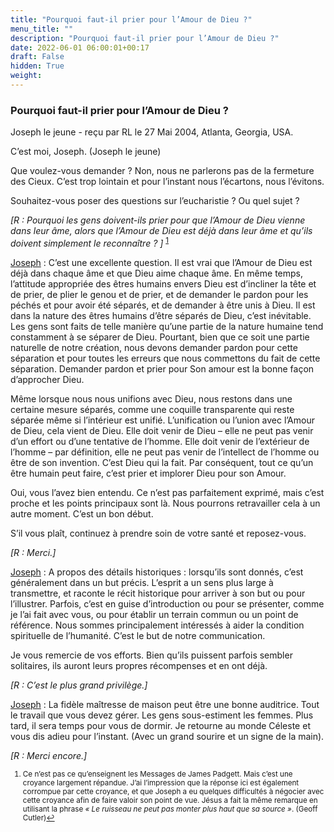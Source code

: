 ```yaml
---
title: "Pourquoi faut-il prier pour l’Amour de Dieu ?"
menu_title: ""
description: "Pourquoi faut-il prier pour l’Amour de Dieu ?"
date: 2022-06-01 06:00:01+00:17
draft: False
hidden: True
weight:
---
```

### Pourquoi faut-il prier pour l’Amour de Dieu ?

Joseph le jeune - reçu par RL le 27 Mai 2004, Atlanta, Georgia, USA.

C’est moi, Joseph. (Joseph le jeune)

Que voulez-vous demander ? Non, nous ne parlerons pas de la fermeture des Cieux. C’est trop lointain et pour l’instant nous l’écartons, nous l’évitons.

Souhaitez-vous poser des questions sur l’eucharistie ? Ou quel sujet ?

*[R : Pourquoi les gens doivent-ils prier pour que l’Amour de Dieu vienne dans leur âme, alors que l’Amour de Dieu est déjà dans leur âme et qu’ils doivent simplement le reconnaître ? ]* <sup id="a1">[1](#f1)</sup>

<u>Joseph</u> : C’est une excellente question. Il est vrai que l’Amour de Dieu est déjà dans chaque âme et que Dieu aime chaque âme. En même temps, l’attitude appropriée des êtres humains envers Dieu est d’incliner la tête et de prier, de plier le genou et de prier, et de demander le pardon pour les péchés et pour avoir été séparés, et de demander à être unis à Dieu. Il est dans la nature des êtres humains d’être séparés de Dieu, c’est inévitable. Les gens sont faits de telle manière qu’une partie de la nature humaine tend constamment à se séparer de Dieu. Pourtant, bien que ce soit une partie naturelle de notre création, nous devons demander pardon pour cette séparation et pour toutes les erreurs que nous commettons du fait de cette séparation. Demander pardon et prier pour Son amour est la bonne façon d’approcher Dieu. 

Même lorsque nous nous unifions avec Dieu, nous restons dans une certaine mesure séparés, comme une coquille transparente qui reste séparée même si l’intérieur est unifié. L’unification ou l’union avec l’Amour de Dieu, cela vient de Dieu. Elle doit venir de Dieu – elle ne peut pas venir d’un effort ou d’une tentative de l’homme. Elle doit venir de l’extérieur de l’homme – par définition, elle ne peut pas venir de l’intellect de l’homme ou être de son invention. C’est Dieu qui la fait. Par conséquent, tout ce qu’un être humain peut faire, c’est prier et implorer Dieu pour son Amour.

Oui, vous l’avez bien entendu. Ce n’est pas parfaitement exprimé, mais c’est proche et les points principaux sont là. Nous pourrons retravailler cela à un autre moment. C’est un bon début.

S’il vous plaît, continuez à prendre soin de votre santé et reposez-vous.

*[R : Merci.]*

<u>Joseph</u> : A propos des détails historiques : lorsqu’ils sont donnés, c’est généralement dans un but précis. L’esprit a un sens plus large à transmettre, et raconte le récit historique pour arriver à son but ou pour l’illustrer. Parfois, c’est en guise d’introduction ou pour se présenter, comme je l’ai fait avec vous, ou pour établir un terrain commun ou un point de référence. Nous sommes principalement intéressés à aider la condition spirituelle de l’humanité. C’est le but de notre communication.

Je vous remercie de vos efforts. Bien qu’ils puissent parfois sembler solitaires, ils auront leurs propres récompenses et en ont déjà.

*[R : C’est le plus grand privilège.]*

<u>Joseph</u> : La fidèle maîtresse de maison peut être une bonne auditrice. Tout le travail que vous devez gérer. Les gens sous-estiment les femmes. Plus tard, il sera temps pour vous de dormir. Je retourne au monde Céleste et vous dis adieu pour l’instant. (Avec un grand sourire et un signe de la main).

*[R : Merci encore.]*
<small>

1. <large id="f1"> Ce n’est pas ce qu’enseignent les Messages de James Padgett. Mais c’est une croyance largement répandue. J’ai l’impression que la réponse ici est également corrompue par cette croyance, et que Joseph a eu quelques difficultés à négocier avec cette croyance afin de faire valoir son point de vue. Jésus a fait la même remarque en utilisant la phrase *« Le ruisseau ne peut pas monter plus haut que sa source »*. (Geoff Cutler)[↩](#a1)
